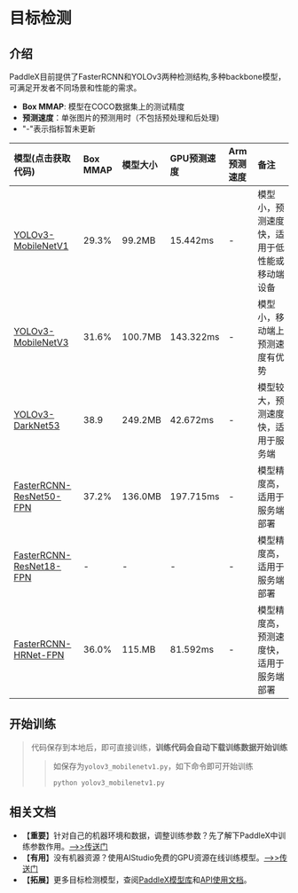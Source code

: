 # 目标检测

## 介绍

PaddleX目前提供了FasterRCNN和YOLOv3两种检测结构,多种backbone模型，可满足开发者不同场景和性能的需求。

- **Box MMAP**: 模型在COCO数据集上的测试精度
- **预测速度**：单张图片的预测用时（不包括预处理和后处理)
- "-"表示指标暂未更新

| 模型(点击获取代码)               | Box MMAP | 模型大小 | GPU预测速度 | Arm预测速度 | 备注 |
| :----------------  | :------- | :------- | :---------  | :---------  | :-----    |
| [YOLOv3-MobileNetV1](https://github.com/PaddlePaddle/PaddleX/blob/develop/tutorials/train/object_detection/yolov3_mobilenetv1.py) |  29.3%  |  99.2MB  |  15.442ms   | -  |  模型小，预测速度快，适用于低性能或移动端设备   |
| [YOLOv3-MobileNetV3](https://github.com/PaddlePaddle/PaddleX/blob/develop/tutorials/train/object_detection/yolov3_mobilenetv3.py)        | 31.6%  | 100.7MB   |  143.322ms  | -  |  模型小，移动端上预测速度有优势   |
| [YOLOv3-DarkNet53](https://github.com/PaddlePaddle/PaddleX/blob/develop/tutorials/train/object_detection/yolov3_darknet53.py)     | 38.9  | 249.2MB   | 42.672ms   | -  |  模型较大，预测速度快，适用于服务端   |
| [FasterRCNN-ResNet50-FPN](https://github.com/PaddlePaddle/PaddleX/blob/develop/tutorials/train/object_detection/faster_rcnn_r50_fpn.py)   |  37.2%   |   136.0MB    |  197.715ms       |   -    | 模型精度高，适用于服务端部署   |
| [FasterRCNN-ResNet18-FPN](https://github.com/PaddlePaddle/PaddleX/blob/develop/tutorials/train/object_detection/faster_rcnn_r18_fpn.py)   |  -   |   -    |  -       |   -    | 模型精度高，适用于服务端部署   |
| [FasterRCNN-HRNet-FPN](https://github.com/PaddlePaddle/PaddleX/blob/develop/tutorials/train/object_detection/faster_rcnn_hrnet_fpn.py)   |  36.0%   |   115.MB    |  81.592ms       |   -    | 模型精度高，预测速度快，适用于服务端部署   |


## 开始训练

> 代码保存到本地后，即可直接训练，**训练代码会自动下载训练数据开始训练**
> > 如保存为`yolov3_mobilenetv1.py`，如下命令即可开始训练
> > ```
> > python yolov3_mobilenetv1.py
> > ```


## 相关文档

- 【**重要**】针对自己的机器环境和数据，调整训练参数？先了解下PaddleX中训练参数作用。[——>>传送门](../appendix/parameters.md)
- 【**有用**】没有机器资源？使用AIStudio免费的GPU资源在线训练模型。[——>>传送门](https://aistudio.baidu.com/aistudio/projectdetail/450925)
- 【**拓展**】更多目标检测模型，查阅[PaddleX模型库](../appendix/model_zoo.md)和[API使用文档](../apis/models/index.html)。
